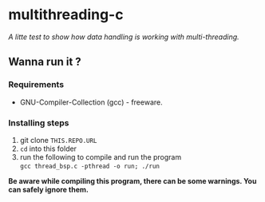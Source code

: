 # multithreading-c

 _A litte test to show how data handling is working with multi-threading._

## Wanna run it ? 
### Requirements

* GNU-Compiler-Collection (gcc) - freeware.

### Installing steps

1. git clone `` THIS.REPO.URL ``
2. `` cd `` into this folder
3. run the following to compile and run the program    
    `` gcc thread_bsp.c -pthread -o run; ./run ``

__Be aware while compiling this program, there can be some warnings. You can safely ignore them.__
